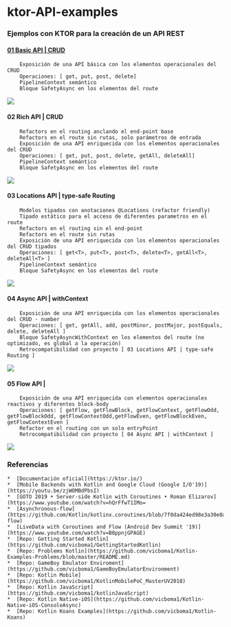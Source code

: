 # ktor-API-examples

### Ejemplos con KTOR para la creación de un API REST


#### [01 Basic API | CRUD](https://github.com/vicboma1/ktor-API-examples/tree/master/01-basic-api) 
```
    Exposición de una API básica con los elementos operacionales del CRUD
    Operaciones: [ get, put, post, delete]
    PipelineContext semántico
    Bloque SafetyAsync en los elementos del route
```
![](https://github.com/vicboma1/ktor-API-examples/blob/master/00-assets/01-basic-api.png)


#### 02 Rich API | CRUD
```
    Refactors en el routing anclando el end-point base
    Refactors en el route sin rutas, solo parámetros de entrada
    Exposición de una API enriquecida con los elementos operacionales del CRUD
    Operaciones: [ get, put, post, delete, getAll, deleteAll]
    PipelineContext semántico
    Bloque SafetyAsync en los elementos del route
```
![](https://github.com/vicboma1/ktor-API-examples/blob/master/00-assets/02-rich-api.png)


#### 03 Locations API | type-safe Routing
```
    Modelos tipados con anotaciones @Locations (refactor friendly)
    Tipado estático para el acceso de diferentes parametros en el route
    Refactors en el routing sin el end-point
    Refactors en el route sin rutas
    Exposición de una API enriquecida con los elementos operacionales del CRUD tipados
    Operaciones: [ get<T>, put<T>, post<T>, delete<T>, getAll<T>, deleteAll<T> ]
    PipelineContext semántico
    Bloque SafetyAsync en los elementos del route
```
![](https://github.com/vicboma1/ktor-API-examples/blob/master/00-assets/03-location-api.png)


#### 04 Async API | withContext 
```
    Exposición de una API enriquecida con los elementos operacionales del CRUD - number
    Operaciones: [ get, getAll, add, postMinor, postMajor, postEquals, delete, deleteAll ]
    Bloque SafetyAsyncWithContext en los elementos del route (no optimizado, es global a la operación)
    Retrocompatibilidad con proyecto [ 03 Locations API | type-safe Routing ]
```
![](https://github.com/vicboma1/ktor-API-examples/blob/master/00-assets/04-async-api.png)

#### 05 Flow API |  
```
    Exposición de una API enriquecida con elementos operacionales reactivos y diferentes block-body
    Operaciones: [ getFlow, getFlowBlock, getFlowContext, getFlowOdd, getFlowBlockOdd, getFlowContextOdd,getFlowEven, getFlowBlockEven, getFlowContextEven ]
    Refactor en el routing con un solo entryPoint 
    Retrocompatibilidad con proyecto [ 04 Async API | withContext ]
```
![](https://github.com/vicboma1/ktor-API-examples/blob/master/00-assets/04-async-api.png)

### Referencias 

    *  [Documentación oficial](https://ktor.io/)
    *  [Mobile Backends with Kotlin and Google Cloud (Google I/O'19)](https://youtu.be/zjWOMBdPbsI)
    *  [GOTO 2019 • Server-side Kotlin with Coroutines • Roman Elizarov](https://www.youtube.com/watch?v=hQrFfwT1IMo=
    *  [Asynchronous-flow](https://github.com/Kotlin/kotlinx.coroutines/blob/7f0da424ed98e3a30e0a7ca2daff33f9a9cdbf0c/docs/flow.md#asynchronous-flow)
    *  [LiveData with Coroutines and Flow (Android Dev Summit '19)](https://www.youtube.com/watch?v=B8ppnjGPAGE)
    *  [Repo: Getting Started Kotlin](https://github.com/vicboma1/GettingStartedKotlin)    
    *  [Repo: Problems Kotlin](https://github.com/vicboma1/Kotlin-Examples-Problems/blob/master/README.md)    
    *  [Repo: GameBoy Emulator Enviroment](https://github.com/vicboma1/GameBoyEmulatorEnvironment)    
    *  [Repo: Kotlin Mobile](https://github.com/vicboma1/KotlinMobilePoC_MasterUV2018)    
    *  [Repo: Kotlin JavaScript](https://github.com/vicboma1/kotlinJavaScript)   
    *  [Repo: Kotlin Native-iOS](https://github.com/vicboma1/Kotlin-Native-iOS-ConsoleAsync)   
    *  [Repo: Kotlin Koans Examples](https://github.com/vicboma1/Kotlin-Koans)   